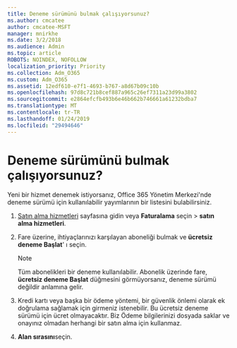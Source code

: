 ```yaml
---
title: Deneme sürümünü bulmak çalışıyorsunuz?
ms.author: cmcatee
author: cmcatee-MSFT
manager: mnirkhe
ms.date: 3/2/2018
ms.audience: Admin
ms.topic: article
ROBOTS: NOINDEX, NOFOLLOW
localization_priority: Priority
ms.collection: Adm_O365
ms.custom: Adm_O365
ms.assetid: 12edf610-e7f1-4693-b767-a8d67b09c10b
ms.openlocfilehash: 97d8c721b8cef887a965c26ef7311a23d99a3802
ms.sourcegitcommit: e2864efcfb493b6e46b662b746661a61232bdba7
ms.translationtype: MT
ms.contentlocale: tr-TR
ms.lasthandoff: 01/24/2019
ms.locfileid: "29494646"
---
```

# <a name="trying-to-find-a-trial"></a>Deneme sürümünü bulmak çalışıyorsunuz?

Yeni bir hizmet denemek istiyorsanız, Office 365 Yönetim Merkezi'nde deneme sürümü için kullanılabilir yayımlarının bir listesini bulabilirsiniz.
  
1. [Satın alma hizmetleri](https://go.microsoft.com/fwlink/p/?linkid=868433) sayfasına gidin veya **Faturalama** seçin \> **satın alma hizmetleri**.
    
2. Fare üzerine, ihtiyaçlarınızı karşılayan aboneliği bulmak ve **ücretsiz deneme Başlat**' ı seçin.
    
    > [!NOTE]
    > Tüm abonelikleri bir deneme kullanılabilir. Abonelik üzerinde fare, **ücretsiz deneme Başlat** düğmesini görmüyorsanız, deneme sürümü değildir anlamına gelir. 
  
3. Kredi kartı veya başka bir ödeme yöntemi, bir güvenlik önlemi olarak ek doğrulama sağlamak için girmeniz istenebilir. Bu ücretsiz deneme sürümü için ücret olmayacaktır. Biz Ödeme bilgilerinizi dosyada saklar ve onayınız olmadan herhangi bir satın alma için kullanmaz.
    
4. **Alan sırasını**seçin.
    

